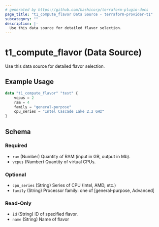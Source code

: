 ```yaml
---
# generated by https://github.com/hashicorp/terraform-plugin-docs
page_title: "t1_compute_flavor Data Source - terraform-provider-t1"
subcategory: ""
description: |-
  Use this data source for detailed flavor selection.
---
```


# t1_compute_flavor (Data Source)

Use this data source for detailed flavor selection.

## Example Usage

```terraform
data "t1_compute_flavor" "test" {
	vcpus = 2
	ram = 4
	family = "general-purpose"
	cpu_series = "Intel Cascade Lake 2.2 GHz"
}
```

<!-- schema generated by tfplugindocs -->
## Schema

### Required

- `ram` (Number) Quantity of RAM (input in GB, output in Mb).
- `vcpus` (Number) Quantity of virtual CPUs.

### Optional

- `cpu_series` (String) Series of CPU (Intel, AMD, etc.)
- `family` (String) Processor family: one of [general-purpose, Advanced]

### Read-Only

- `id` (String) ID of specified flavor.
- `name` (String) Name of flavor
